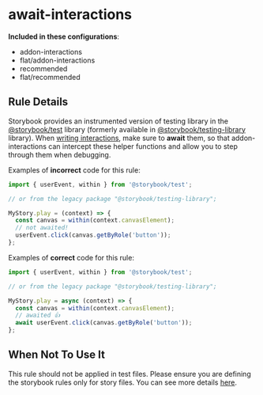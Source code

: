 # await-interactions

<!-- RULE-CATEGORIES:START -->

**Included in these configurations**: <ul><li>addon-interactions</li><li>flat/addon-interactions</li><li>recommended</li><li>flat/recommended</li></ul>

<!-- RULE-CATEGORIES:END -->

## Rule Details

Storybook provides an instrumented version of testing library in the [@storybook/test](https://github.com/storybookjs/storybook/tree/next/code/core/src/test) library (formerly available in [@storybook/testing-library](https://github.com/storybookjs/testing-library/) library). When [writing interactions](https://storybook.js.org/docs/essentials/interactions), make sure to **await** them, so that addon-interactions can intercept these helper functions and allow you to step through them when debugging.

Examples of **incorrect** code for this rule:

```js
import { userEvent, within } from '@storybook/test';

// or from the legacy package "@storybook/testing-library";

MyStory.play = (context) => {
  const canvas = within(context.canvasElement);
  // not awaited!
  userEvent.click(canvas.getByRole('button'));
};
```

Examples of **correct** code for this rule:

```js
import { userEvent, within } from '@storybook/test';

// or from the legacy package "@storybook/testing-library";

MyStory.play = async (context) => {
  const canvas = within(context.canvasElement);
  // awaited 👍
  await userEvent.click(canvas.getByRole('button'));
};
```

## When Not To Use It

This rule should not be applied in test files. Please ensure you are defining the storybook rules only for story files. You can see more details [here](https://github.com/storybookjs/eslint-plugin-storybook#overridingdisabling-rules).
